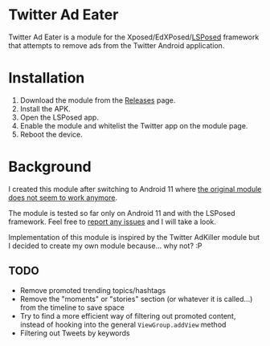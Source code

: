 # Twitter Ad Eater

Twitter Ad Eater is a module for the Xposed/EdXPosed/[LSPosed](https://github.com/LSPosed/LSPosed) framework that attempts to remove ads from the Twitter Android application.

# Installation

1. Download the module from the [Releases](https://github.com/ppawel/twitter-ad-eater/releases) page.
2. Install the APK.
3. Open the LSPosed app.
4. Enable the module and whitelist the Twitter app on the module page.
5. Reboot the device.

# Background

I created this module after switching to Android 11 where [the original module](https://github.com/gusarov/TwitterAdKiller) [does not seem to work anymore](https://github.com/gusarov/TwitterAdKiller/issues/2).

The module is tested so far only on Android 11 and with the LSPosed framework. Feel free to [report any issues](https://github.com/ppawel/twitter-ad-eater/issues) and I will take a look.

Implementation of this module is inspired by the Twitter AdKiller module but I decided to create my own module because... why not? :P

## TODO

* Remove promoted trending topics/hashtags
* Remove the "moments" or "stories" section (or whatever it is called...) from the timeline to save space
* Try to find a more efficient way of filtering out promoted content, instead of hooking into the general `ViewGroup.addView` method
* Filtering out Tweets by keywords
